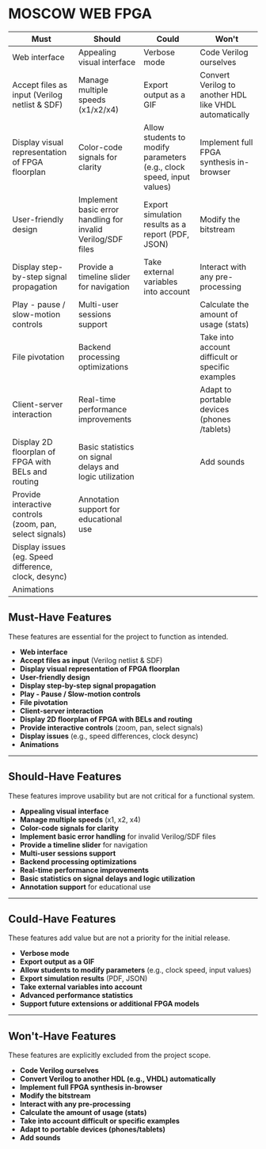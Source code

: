 # MOSCOW WEB FPGA

| Must                                                     | Should                                                       | Could                                                                 | Won't                                                  |
| -------------------------------------------------------- | ------------------------------------------------------------ | --------------------------------------------------------------------- | ------------------------------------------------------ |
| Web interface                                            | Appealing visual interface                                   | Verbose mode                                                          | Code Verilog ourselves                                 |
| Accept files as input (Verilog netlist & SDF)             | Manage multiple speeds (x1/x2/x4)                            | Export output as a GIF                                                | Convert Verilog to another HDL like VHDL automatically |
| Display visual representation of FPGA floorplan           | Color-code signals for clarity                               | Allow students to modify parameters (e.g., clock speed, input values) | Implement full FPGA synthesis in-browser               |
| User-friendly design                                     | Implement basic error handling for invalid Verilog/SDF files  | Export simulation results as a report (PDF, JSON)                     | Modify the bitstream                                   |
| Display step-by-step signal propagation                  | Provide a timeline slider for navigation                     | Take external variables into account                                  | Interact with any pre-processing                       |
| Play - pause / slow-motion controls                      | Multi-user sessions support                                  |                                                                       | Calculate the amount of usage (stats)                  |
| File pivotation                                          | Backend processing optimizations                             |                                                                       | Take into account difficult or specific examples         |
| Client-server interaction                                | Real-time performance improvements                           |                                                                       | Adapt to portable devices (phones /tablets)            |
| Display 2D floorplan of FPGA with BELs and routing        | Basic statistics on signal delays and logic utilization      |                                                                       | Add sounds                                             |
| Provide interactive controls (zoom, pan, select signals) | Annotation support for educational use                       |                                                                       |                                                        |
| Display issues (eg. Speed difference, clock, desync)     |                                                              |                                                                       |                                                        |
| Animations                                               |                                                              |                                                                       |                                                        |

## Must-Have Features
These features are essential for the project to function as intended.

- **Web interface**  
- **Accept files as input** (Verilog netlist & SDF)  
- **Display visual representation of FPGA floorplan**  
- **User-friendly design**  
- **Display step-by-step signal propagation**  
- **Play - Pause / Slow-motion controls**  
- **File pivotation**  
- **Client-server interaction**  
- **Display 2D floorplan of FPGA with BELs and routing**  
- **Provide interactive controls** (zoom, pan, select signals)  
- **Display issues** (e.g., speed differences, clock desync)  
- **Animations**  

---

## Should-Have Features
These features improve usability but are not critical for a functional system.

- **Appealing visual interface**  
- **Manage multiple speeds** (x1, x2, x4)  
- **Color-code signals for clarity**  
- **Implement basic error handling** for invalid Verilog/SDF files  
- **Provide a timeline slider** for navigation  
- **Multi-user sessions support**  
- **Backend processing optimizations**  
- **Real-time performance improvements**  
- **Basic statistics on signal delays and logic utilization**  
- **Annotation support** for educational use  

---

## Could-Have Features
These features add value but are not a priority for the initial release.

- **Verbose mode**  
- **Export output as a GIF**  
- **Allow students to modify parameters** (e.g., clock speed, input values)  
- **Export simulation results** (PDF, JSON)  
- **Take external variables into account**  
- **Advanced performance statistics**  
- **Support future extensions or additional FPGA models**  

---

## Won't-Have Features
These features are explicitly excluded from the project scope.

- **Code Verilog ourselves**  
- **Convert Verilog to another HDL (e.g., VHDL) automatically**  
- **Implement full FPGA synthesis in-browser**  
- **Modify the bitstream**  
- **Interact with any pre-processing**  
- **Calculate the amount of usage (stats)**  
- **Take into account difficult or specific examples**  
- **Adapt to portable devices (phones/tablets)**  
- **Add sounds**  

